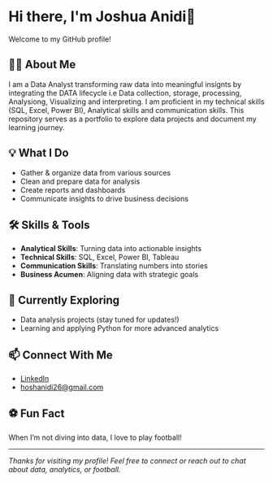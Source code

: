 # Hi there, I'm Joshua Anidi👋

Welcome to my GitHub profile!

## 👨‍💻 About Me
I am a Data Analyst transforming raw data into meaningful insignts by integrating the DATA lifecycle i.e Data collection, storage, processing, Analysiong, Visualizing and interpreting. I am proficient in my technical skills (SQL, Excel, Power BI), Analytical skills and communication skills. This repository serves as a portfolio to explore data projects and document my learning journey.

## 💡 What I Do
- Gather & organize data from various sources
- Clean and prepare data for analysis
- Create reports and dashboards
- Communicate insights to drive business decisions

## 🛠️ Skills & Tools
- **Analytical Skills**: Turning data into actionable insights
- **Technical Skills**: SQL, Excel, Power BI, Tableau
- **Communication Skills**: Translating numbers into stories
- **Business Acumen**: Aligning data with strategic goals

## 🚀 Currently Exploring
- Data analysis projects (stay tuned for updates!)
- Learning and applying Python for more advanced analytics

## 📫 Connect With Me
- [LinkedIn](https://www.linkedin.com/in/joshuaanidi)
- hoshanidi26@gmail.com
  

## ⚽ Fun Fact
When I’m not diving into data, I love to play football!

---

*Thanks for visiting my profile! Feel free to connect or reach out to chat about data, analytics, or football.*
